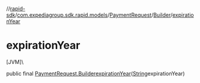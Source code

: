 //[rapid-sdk](../../../../index.md)/[com.expediagroup.sdk.rapid.models](../../index.md)/[PaymentRequest](../index.md)/[Builder](index.md)/[expirationYear](expiration-year.md)

# expirationYear

[JVM]\

public final [PaymentRequest.Builder](index.md)[expirationYear](expiration-year.md)([String](https://docs.oracle.com/javase/8/docs/api/java/lang/String.html)expirationYear)
